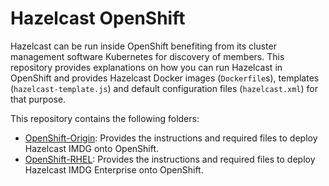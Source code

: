 # Hazelcast OpenShift

Hazelcast can be run inside OpenShift benefiting from its cluster management software Kubernetes for discovery of members. This repository provides explanations on how you can run Hazelcast in OpenShift and provides Hazelcast Docker images (`Dockerfile`s), templates (`hazelcast-template.js`) and default configuration files (`hazelcast.xml`) for that purpose.

This repository contains the following folders:

* [OpenShift-Origin](hazelcast-openshift-origin/): Provides the instructions and required files to deploy Hazelcast IMDG onto OpenShift.
* [OpenShift-RHEL](hazelcast-openshift-rhel/): Provides the instructions and required files to deploy Hazelcast IMDG Enterprise onto OpenShift.

